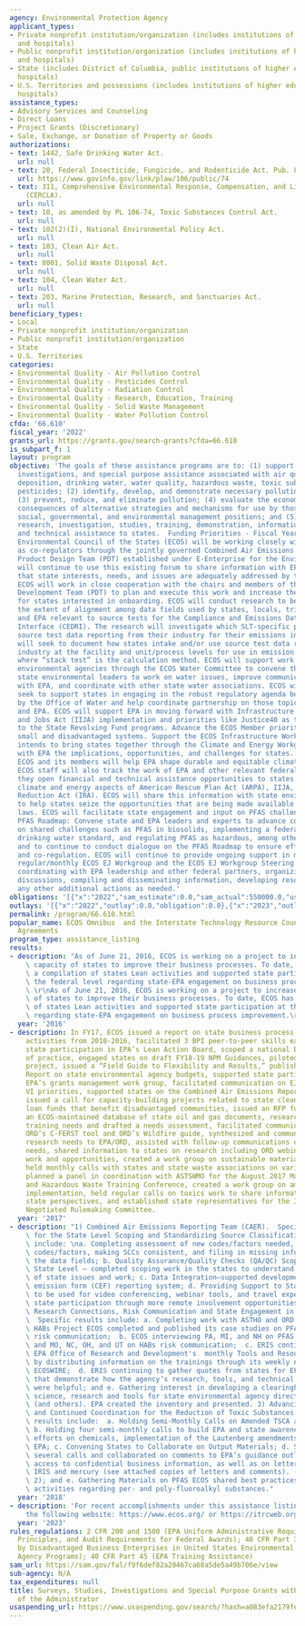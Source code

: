 ```yaml
---
agency: Environmental Protection Agency
applicant_types:
- Private nonprofit institution/organization (includes institutions of higher education
  and hospitals)
- Public nonprofit institution/organization (includes institutions of higher education
  and hospitals)
- State (includes District of Columbia, public institutions of higher education and
  hospitals)
- U.S. Territories and possessions (includes institutions of higher education and
  hospitals)
assistance_types:
- Advisory Services and Counseling
- Direct Loans
- Project Grants (Discretionary)
- Sale, Exchange, or Donation of Property or Goods
authorizations:
- text: 1442, Safe Drinking Water Act.
  url: null
- text: 20, Federal Insecticide, Fungicide, and Rodenticide Act. Pub. L. 106, 74.
  url: https://www.govinfo.gov/link/plaw/106/public/74
- text: 311, Comprehensive Environmental Response, Compensation, and Liability Act
    (CERCLA).
  url: null
- text: 10, as amended by PL 106-74, Toxic Substances Control Act.
  url: null
- text: 102(2)(I), National Environmental Policy Act.
  url: null
- text: 103, Clean Air Act.
  url: null
- text: 8001, Solid Waste Disposal Act.
  url: null
- text: 104, Clean Water Act.
  url: null
- text: 203, Marine Protection, Research, and Sanctuaries Act.
  url: null
beneficiary_types:
- Local
- Private nonprofit institution/organization
- Public nonprofit institution/organization
- State
- U.S. Territories
categories:
- Environmental Quality - Air Pollution Control
- Environmental Quality - Pesticides Control
- Environmental Quality - Radiation Control
- Environmental Quality - Research, Education, Training
- Environmental Quality - Solid Waste Management
- Environmental Quality - Water Pollution Control
cfda: '66.610'
fiscal_year: '2022'
grants_url: https://grants.gov/search-grants?cfda=66.610
is_subpart_f: 1
layout: program
objective: 'The goals of these assistance programs are to: (1) support surveys, studies,
  investigations, and special purpose assistance associated with air quality, acid
  deposition, drinking water, water quality, hazardous waste, toxic substances and/or
  pesticides; (2) identify, develop, and demonstrate necessary pollution control techniques;
  (3) prevent, reduce, and eliminate pollution; (4) evaluate the economic and social
  consequences of alternative strategies and mechanisms for use by those in economic,
  social, governmental, and environmental management positions; and (5) Support includes
  research, investigation, studies, training, demonstration, information dissemination,
  and technical assistance to states.  Funding Priorities - Fiscal Year 2023: The
  Environmental Council of the States (ECOS) will be working closely with the EPA
  as co-regulators through the jointly governed Combined Air Emissions Reporting (CAERS)
  Product Design Team (PDT) established under E-Enterprise for the Environment. States
  will continue to use this existing forum to share information with EPA and ensure
  that state interests, needs, and issues are adequately addressed by the CAERS project.
  ECOS will work in close cooperation with the chairs and members of the CAERS Product
  Development Team (PDT) to plan and execute this work and increase the value of CAERS
  for states interested in onboarding. ECOS will conduct research to better understand
  the extent of alignment among data fields used by states, locals, tribes, (SLTs)
  and EPA relevant to source tests for the Compliance and Emissions Data Reporting
  Interface (CEDRI). The research will investigate which SLT-specific programs require
  source test data reporting from their industry for their emissions inventory. Researchers
  will seek to document how states intake and/or use source test data reports from
  industry at the facility and unit/process levels for use in emission inventories
  where “stack test” is the calculation method. ECOS will support work with state
  environmental agencies through the ECOS Water Committee to convene the appropriate
  state environmental leaders to work on water issues, improve communication and partnership
  with EPA, and coordinate with other state water associations. ECOS will especially
  seek to support states in engaging in the robust regulatory agenda being pursued
  by the Office of Water and help coordinate partnership on those topics between states
  and EPA. ECOS will support EPA in moving forward with Infrastructure Investment
  and Jobs Act (IIJA) implementation and priorities like Justice40 as they relate
  to the State Revolving Fund programs. Advance the ECOS Member priority to support
  small and disadvantaged systems. Support the ECOS Infrastructure Workgroup. ECOS
  intends to bring states together through the Climate and Energy Workgroup to discuss
  with EPA the implications, opportunities, and challenges for states. Input from
  ECOS and its members will help EPA shape durable and equitable climate solutions.
  ECOS staff will also track the work of EPA and other relevant federal agencies as
  they open financial and technical assistance opportunities to states related to
  climate and energy aspects of American Rescue Plan Act (ARPA), IIJA, and Inflation
  Reduction Act (IRA). ECOS will share this information with state environmental agencies
  to help states seize the opportunities that are being made available through these
  laws. ECOS will facilitate state engagement and input on PFAS challenges and the
  PFAS Roadmap: Convene state and EPA leaders and experts to advance coordinated efforts
  on shared challenges such as PFAS in biosolids, implementing a federally-enforceable
  drinking water standard, and regulating PFAS as hazardous, among other concerns,
  and to continue to conduct dialogue on the PFAS Roadmap to ensure effective implementation
  and co-regulation. ECOS will continue to provide ongoing support in managing the
  regular/monthly ECOS EJ Workgroup and the ECOS EJ Workgroup Steering Committee meetings,
  coordinating with EPA leadership and other federal partners, organizing and facilitating
  discussions, compiling and disseminating information, developing resources, and/or
  any other additional actions as needed.'
obligations: '[{"x":"2022","sam_estimate":0.0,"sam_actual":550000.0,"usa_spending_actual":98773.0},{"x":"2023","sam_estimate":913015.0,"sam_actual":0.0,"usa_spending_actual":763455.0},{"x":"2024","sam_estimate":850000.0,"sam_actual":0.0,"usa_spending_actual":698792.0}]'
outlays: '[{"x":"2022","outlay":0.0,"obligation":0.0},{"x":"2023","outlay":1145164.46,"obligation":1276489.0},{"x":"2024","outlay":0.0,"obligation":0.0}]'
permalink: /program/66.610.html
popular_name: ECOS Omnibus  and the Interstate Technology Resource Council Cooperative
  Agreements
program_type: assistance_listing
results:
- description: "As of June 21, 2016, ECOS is working on a project to increase the\
    \ capacity of states to improve their business processes. To date, ECOS has drafted\
    \ a compilation of states Lean activities and supported state participation at\
    \ the federal level regarding state-EPA engagement on business process improvement.\
    \ \r\nAs of June 21, 2016, ECOS is working on a project to increase the capacity\
    \ of states to improve their business processes. To date, ECOS has drafted a compilation\
    \ of states Lean activities and supported state participation at the federal level\
    \ regarding state-EPA engagement on business process improvement.\r\n\r\n\r\n"
  year: '2016'
- description: In FY17, ECOS issued a report on state business process improvement
    activities from 2010-2016, facilitated 3 BPI peer-to-peer skills exchanges, supported
    state participation in EPA’s Lean Action Board, scoped a national BPI community
    of practice, engaged states on draft FY18-19 NPM Guidances, piloted a Measures
    project, issued a “Field Guide to Flexibility and Results,” published a Green
    Report on state environmental agency budgets, supported state participation on
    EPA’s grants management work group, facilitated communication on EJ and Title
    VI priorities, supported states on the Combined Air Emissions Reporting Team,
    issued a call for capacity-building projects related to state clean water revolving
    loan funds that benefit disadvantaged communities, issued an RFP for support of
    an ECOS-maintained database of state oil and gas documents, researched enforcement
    training needs and drafted a needs assessment, facilitated communications on EAP
    ORD’s C-FERST tool and ORD’s Wildfire guide, synthesized and communicated states’
    research needs to EPA/ORD, assisted with follow-up communications on state research
    needs, shared information to states on research including ORD webinars and NAS
    work and opportunities, created a work group on sustainable materials management,
    held monthly calls with states and state waste associations on various SMM topics,
    planned a panel in coordination with ASTSWMO for the August 2017 Materials Management
    and Hazardous Waste Training Conference, created a work group on amended TSCA
    implementation, held regular calls on toxics work to share information and solicit
    state perspectives, and established state representatives for the Inorganics Byproduct
    Negotiated Rulemaking Committee.
  year: '2017'
- description: "1) Combined Air Emissions Reporting Team (CAER).  Specific results\
    \ for the State Level Scoping and Standardizing Source Classification Codes (SCCs)\
    \ include: \na. Completing assessment of new codes/factors needed, retiring old\
    \ codes/factors, making SCCs consistent, and filing in missing information in\
    \ the data fields; b. Quality Assurance/Quality Checks (QA/QC) Scoping at the\
    \ State Level – completed scoping work in the states to understand the full extent\
    \ of state issues and work; c. Data Integration–supported development of a common\
    \ emission form (CEF) reporting system; d. Providing Support to State Engagement–\
    \ to be used for video conferencing, webinar tools, and travel expenses to broaden\
    \ state participation through more remote involvement opportunities.  2) Environmental-Health\
    \ Research Connections, Risk Communication and State Engagement in EPA Research.\
    \  Specific results include: a. Completing work with ASTHO and ORD on PFAS and\
    \ HABs Project ECOS completed and published its case studies on PFAS and HABs\
    \ risk communication;  b. ECOS interviewing PA, MI, and NH on PFAS risk communication,\
    \ and MO, NC, OH, and UT on HABs risk communication;  c. ERIS continuing to support\
    \ EPA Office of Research and Development's  monthly Tools and Resources webinars\
    \ by distributing information on the trainings through its weekly newsletter,\
    \ ECOSWIRE;  d. ERIS continuing to gather quotes from states for EPA’s case studies\
    \ that demonstrate how the agency’s research, tools, and technical assistance\
    \ were helpful; and e. Gathering interest in developing a clearinghouse of EPA’s\
    \ science, research and tools for state environmental agency directors and staff\
    \ (and others). EPA created the inventory and presented. 3) Advancing TSCA Implementation\
    \ and Continued Coordination for the Reduction of Toxic Substances.  Specific\
    \ results include:  a. Holding Semi-Monthly Calls on Amended TSCA and Toxics;\
    \ b. Holding four semi-monthly calls to build EPA and state awareness of various\
    \ efforts on chemicals, implementation of the Lautenberg amendments to TSCA, and\
    \ EPA; c. Convening States to Collaborate on Output Materials; d. States holding\
    \ several calls and collaborated on comments to EPA’s guidance outlining state\
    \ access to confidential business information, as well as on letters regarding\
    \ IRIS and mercury (see attached copies of letters and comments). (Tasks 1 and\
    \ 2); and e. Gathering Materials on PFAS ECOS shared best practices and state\
    \ activities regarding per- and poly-fluoroalkyl substances."
  year: '2018'
- description: 'For recent accomplishments under this assistance listing, please visit
    the following website: https://www.ecos.org/ or https://itrcweb.org/home.'
  year: '2023'
rules_regulations: 2 CFR 200 and 1500 (EPA Uniform Administrative Requirements, Cost
  Principles, and Audit Requirements for Federal Awards); 40 CFR Part 33 (Participation
  by Disadvantaged Business Enterprises in United States Environmental Protection
  Agency Programs); 40 CFR Part 45 (EPA Training Assistance)
sam_url: https://sam.gov/fal/f9f6def82a20467ca68a5de5a49b706e/view
sub-agency: N/A
tax_expenditures: null
title: Surveys, Studies, Investigations and Special Purpose Grants within the Office
  of the Administrator
usaspending_url: https://www.usaspending.gov/search/?hash=a083efa2179fe4b3ecc5442b0f49a8f6
---
```


